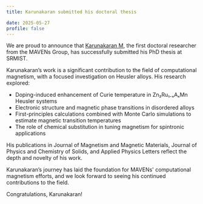 ```yaml
---
title: Karunakaran submitted his doctoral thesis

date: 2025-05-27
profile: false
---
```

We are proud to announce that [Karunakaran M](../../author/karunakaran-m), the first doctoral researcher from the MAVENs Group, has successfully submitted his PhD thesis at SRMIST.
<!--more-->
Karunakaran’s work is a significant contribution to the field of computational magnetism, with a focused investigation on Heusler alloys. His research explored:

- Doping-induced enhancement of Curie temperature in Zn₂Ru₁₋ₓAₓMn Heusler systems
- Electronic structure and magnetic phase transitions in disordered alloys
- First-principles calculations combined with Monte Carlo simulations to estimate magnetic transition temperatures
- The role of chemical substitution in tuning magnetism for spintronic applications

His publications in Journal of Magnetism and Magnetic Materials, Journal of Physics and Chemistry of Solids, and Applied Physics Letters reflect the depth and novelty of his work.

Karunakaran’s journey has laid the foundation for MAVENs' computational magnetism efforts, and we look forward to seeing his continued contributions to the field.

Congratulations, Karunakaran!
